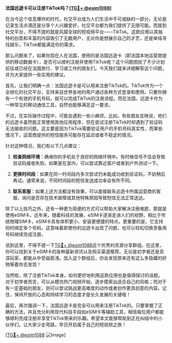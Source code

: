 **法国远遊卡可以注册TikTok吗？[[TG💪+ @esim1088](https://t.me/s/esim1088)]**

在当今这个信息爆炸的时代，社交平台成为人们生活中不可或缺的一部分。无论是记录生活点滴还是分享个人兴趣爱好，社交平台都为我们提供了无限可能。而提到社交平台，不得不提的就是风靡全球的短视频平台——TikTok。这款应用以其独特的创意和丰富的内容吸引了无数用户，无论你是想展示自己的才艺，还是单纯寻找娱乐，TikTok都能满足你的需求。

那么问题来了，如果你现在人在法国，使用的是法国远遊卡（即法国本地运营商提供的移动数据卡），是否可以顺利注册并使用TikTok呢？这个问题困扰了不少计划前往或已经在法国旅行、学习或工作的朋友们。今天我们就来详细解答这个问题，并为大家提供一些实用的建议。

首先，让我们明确一点：法国远遊卡是可以用来注册TikTok的。TikTok作为一个全球化的社交平台，支持来自世界各地的用户通过各种方式登录和使用。只要你拥有一个有效的手机号码，就可以完成TikTok的注册流程。而在法国，远遊卡作为一种常见的移动通信工具，自然也能够满足这一要求。

不过，在实际操作过程中，可能会遇到一些小麻烦。比如，有些朋友反映说，他们的远遊卡虽然能正常使用其他应用程序，但在尝试注册TikTok时却遇到了验证码无法接收的问题。这主要是因为TikTok需要验证用户的手机号码真实性，而某些情况下，运营商提供的短信服务可能存在延迟或者不稳定的情况。

针对这种情况，我们有以下几点建议：

1. **检查网络环境**：确保你的手机处于良好的网络环境中。有时候信号不佳会导致验证码接收失败。如果是在室内，可以尝试靠近窗户或者到户外测试一下。

2. **更换时间段**：如果在同一时间段内多次尝试仍未能成功收到验证码，不妨稍后再试。通常来说，不同时间段的短信发送成功率会有所不同。

3. **联系客服**：如果上述方法都没有效果，可以直接联系远遊卡所属运营商的客服，询问是否存在技术故障或其他特殊原因导致短信无法正常送达。

除了以上技巧之外，还有一种更为简便的方式可以帮助大家解决注册难题，那就是使用eSIM卡。近年来，随着科技的发展，eSIM卡逐渐走进人们的视野。相比于传统物理SIM卡，eSIM卡具有体积更小、安装更便捷的特点。更重要的是，它支持同时绑定多个号码，这意味着即使你的远遊卡出现了问题，也可以轻松切换至备用号码继续完成注册。

说到这里，不得不提一下[TG💪+ @esim1088](https://t.me/s/esim1088)这个优秀的资源分享群组。在这里，你可以找到关于eSIM卡的各种最新资讯以及购买渠道推荐。无论是初学者还是资深玩家，都能从中受益匪浅。加入这个群组后，你会发现原来还有这么多隐藏的好物等着你去发现！

当然啦，除了注册TikTok本身，如何更好地利用这款应用也是值得探讨的话题。对于初学者而言，可以从模仿热门视频开始，逐步摸索出适合自己的风格；而对于有一定基础的朋友，则可以尝试挑战更高难度的动作或者创作更具创意的内容。记住，保持开放的心态和持续学习的态度才是长久发展的关键哦！

最后，再次强调一下，法国远遊卡是完全可以用来注册TikTok的。只要掌握了正确的方法，并且充分利用现代科技手段如eSIM卡等辅助工具，相信每位用户都能够顺利完成注册并享受TikTok带来的乐趣。希望本文能够帮助到正在纠结中的小伙伴们，让大家少走弯路，早日开启属于自己的短视频之旅！

[[TG💪+ @esim1088](https://t.me/s/esim1088) ![Image](https://i.postimg.cc/4NQfJmqS/Snipaste-2025-05-13-00-14-12.png)]